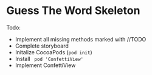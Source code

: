 # Guess The Word Skeleton

Todo:
* Implement all missing methods marked with //TODO
* Complete storyboard
* Initalize CocoaPods (`pod init`)
* Install ` pod 'ConfettiView'`
* Implement ConfettiView
